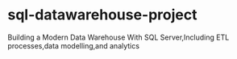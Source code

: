 # sql-datawarehouse-project
Building a Modern Data Warehouse With SQL Server,Including ETL processes,data modelling,and analytics
